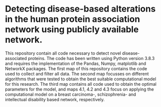 # Detecting disease-based alterations in the human protein association network using publicly available network.

This repository contain all code necessary to detect novel disease-associated proteins. The code has been written using Python version 3.8.3 and requires the implementation of the Pandas, Numpy, matplotlib and NetworkX packages.
The first map of this repository contains the code used to collect and filter all data.
The second map focusses on different algorithms that were tested to obtain the best suitable computational model for this research.
The third map contains all code used to obtain the optimal parameters for the model,
and maps 4.1, 4.2 and 4.3 focus on applying the computational model on a breast carcinoma-, schizophrenia- and intellectual disability based network, respectively.
